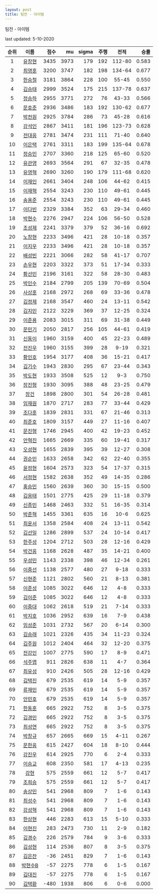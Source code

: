```yaml
---
layout: post
title: 팀전 - 아이템
---
```


팀전 - 아이템

last updated: 5-10-2020

| 순위 | 이름 | 점수 | mu | sigma | 주행 | 전적 | 승률 |
|:---:|:---:|---:|---:|---:|---:|:---:|---:|
| 1 | [유창현](../yuchanghyeon) | 3435 | 3973 | 179 | 192 | 112-80 | 0.583 |
| 2 | [최영훈](../choiyeonghun) | 3200 | 3747 | 182 | 198 | 134-64 | 0.677 |
| 3 | [한승철](../hanseungcheol) | 3181 | 3864 | 228 | 100 | 55-45 | 0.550 |
| 4 | [김승태](../gimseungtae) | 2999 | 3524 | 175 | 215 | 137-78 | 0.637 |
| 5 | [정승하](../jeongseungha) | 2955 | 3771 | 272 | 76 | 43-33 | 0.566 |
| 6 | [문호준](../munhojun) | 2936 | 3486 | 183 | 192 | 130-62 | 0.677 |
| 7 | [박천원](../bakcheonwon) | 2925 | 3784 | 286 | 73 | 45-28 | 0.616 |
| 8 | [강석인](../gangseokin) | 2867 | 3411 | 181 | 196 | 123-73 | 0.628 |
| 9 | [전대웅](../jeondaewoong) | 2781 | 3474 | 231 | 111 | 71-40 | 0.640 |
| 10 | [이은택](../ieuntaek) | 2761 | 3311 | 183 | 199 | 135-64 | 0.678 |
| 11 | [정승민](../jeongseungmin) | 2707 | 3360 | 218 | 125 | 65-60 | 0.520 |
| 12 | [유관영](../yugwanyeong) | 2693 | 3564 | 291 | 67 | 32-35 | 0.478 |
| 13 | [유영혁](../yuyeonghyeok) | 2690 | 3260 | 190 | 179 | 111-68 | 0.620 |
| 14 | [이재인](../ijaein) | 2661 | 3404 | 248 | 106 | 44-62 | 0.415 |
| 15 | [이재혁](../ijaehyeok) | 2554 | 3243 | 230 | 110 | 49-61 | 0.445 |
| 16 | [송용준](../songyongjun) | 2554 | 3243 | 230 | 110 | 49-61 | 0.445 |
| 17 | [이다빈](../idabin) | 2329 | 3384 | 352 | 63 | 29-34 | 0.460 |
| 18 | [박현수](../bakhyeonsu) | 2276 | 2947 | 224 | 106 | 56-50 | 0.528 |
| 19 | [조성제](../joseongje) | 2241 | 3379 | 379 | 52 | 36-16 | 0.692 |
| 20 | [노창현](../nochanghyeon) | 2233 | 3496 | 421 | 28 | 10-18 | 0.357 |
| 21 | [이지우](../ijiu) | 2233 | 3496 | 421 | 28 | 10-18 | 0.357 |
| 22 | [배성빈](../baeseongbin) | 2221 | 3066 | 282 | 58 | 41-17 | 0.707 |
| 23 | [손우현](../sonuhyeon) | 2203 | 3322 | 373 | 51 | 17-34 | 0.333 |
| 24 | [황선민](../hwangseongmin) | 2196 | 3161 | 322 | 58 | 28-30 | 0.483 |
| 25 | [박인수](../bakinsu) | 2184 | 2799 | 205 | 139 | 70-69 | 0.504 |
| 26 | [사상훈](../sasanghun) | 2168 | 2972 | 268 | 69 | 33-36 | 0.478 |
| 27 | [김정제](../gimjeongje) | 2168 | 3547 | 460 | 24 | 13-11 | 0.542 |
| 28 | [김지민](../gimjimin) | 2122 | 3229 | 369 | 37 | 12-25 | 0.324 |
| 29 | [이준용](../ijunyong) | 2083 | 3015 | 311 | 69 | 31-38 | 0.449 |
| 30 | [문민기](../munmingi) | 2050 | 2817 | 256 | 105 | 44-61 | 0.419 |
| 31 | [신동이](../shindongi) | 1960 | 3159 | 400 | 45 | 22-23 | 0.489 |
| 32 | [전진우](../jeonjinwoo) | 1960 | 3155 | 399 | 28 | 9-19 | 0.321 |
| 33 | [황인호](../hwanginho) | 1954 | 3177 | 408 | 36 | 15-21 | 0.417 |
| 34 | [김기수](../gimgisu) | 1943 | 2830 | 295 | 67 | 23-44 | 0.343 |
| 35 | [박도현](../bakdohyeon) | 1933 | 3508 | 525 | 12 | 9-3 | 0.750 |
| 36 | [장진형](../jangjinhyeong) | 1930 | 3095 | 388 | 48 | 23-25 | 0.479 |
| 37 | [장건](../janggeon) | 1898 | 2800 | 301 | 54 | 26-28 | 0.481 |
| 38 | [임재원](../imjaewon) | 1870 | 2717 | 283 | 77 | 33-44 | 0.429 |
| 39 | [조다훈](../jodahun) | 1839 | 2831 | 331 | 67 | 21-46 | 0.313 |
| 40 | [최준호](../choijunho) | 1809 | 3157 | 449 | 27 | 11-16 | 0.407 |
| 41 | [문진형](../munjinhyeong) | 1746 | 2945 | 400 | 42 | 19-23 | 0.452 |
| 42 | [안혁진](../anhyeokjin) | 1665 | 2669 | 335 | 60 | 19-41 | 0.317 |
| 43 | [오성현](../oseonghyeon) | 1655 | 2839 | 395 | 39 | 12-27 | 0.308 |
| 44 | [권순민](../gweonsoonmin) | 1633 | 2658 | 342 | 62 | 22-40 | 0.355 |
| 45 | [윤정현](../yunjeonghyeon) | 1604 | 2573 | 323 | 54 | 17-37 | 0.315 |
| 46 | [서정현](../seojeonghyeon) | 1582 | 2638 | 352 | 49 | 14-35 | 0.286 |
| 47 | [홍승민](../hongseungmin) | 1560 | 2639 | 360 | 30 | 15-15 | 0.500 |
| 48 | [김응태](../gimeungtae) | 1501 | 2775 | 425 | 29 | 11-18 | 0.379 |
| 49 | [신종민](../shinjongmin) | 1468 | 2463 | 332 | 51 | 16-35 | 0.314 |
| 50 | [박준혁](../bakjunhyeok) | 1455 | 3361 | 635 | 16 | 10-6 | 0.625 |
| 51 | [최윤서](../choiyunseo) | 1358 | 2584 | 408 | 24 | 13-11 | 0.542 |
| 52 | [김선일](../gimseonil) | 1286 | 2899 | 537 | 24 | 10-14 | 0.417 |
| 53 | [한주성](../hanjuseong) | 1204 | 2712 | 503 | 28 | 12-16 | 0.429 |
| 54 | [박건웅](../bakgeonung) | 1168 | 2628 | 487 | 35 | 14-21 | 0.400 |
| 55 | [우성민](../useongmin) | 1143 | 2338 | 398 | 46 | 12-34 | 0.261 |
| 56 | [이중선](../ijungseon) | 1138 | 2577 | 480 | 27 | 9-18 | 0.333 |
| 57 | [신현준](../shinhyeonjun) | 1121 | 2802 | 560 | 21 | 8-13 | 0.381 |
| 58 | [이준성](../ijunseong) | 1085 | 3022 | 646 | 12 | 4-8 | 0.333 |
| 59 | [김이준](../gimijun) | 1085 | 3022 | 646 | 12 | 4-8 | 0.333 |
| 60 | [이중대](../ijungdae) | 1062 | 2618 | 519 | 21 | 7-14 | 0.333 |
| 61 | [박지호](../bakjiho) | 1036 | 2952 | 639 | 16 | 7-9 | 0.438 |
| 62 | [임성준](../imseongjun) | 1031 | 2732 | 567 | 20 | 6-14 | 0.300 |
| 63 | [김승래](../gimseungrae) | 1021 | 2326 | 435 | 34 | 11-23 | 0.324 |
| 64 | [김주원](../gimjuwon) | 1012 | 2404 | 464 | 32 | 12-20 | 0.375 |
| 65 | [전강인](../jeongangin) | 1007 | 2775 | 590 | 17 | 8-9 | 0.471 |
| 66 | [석주엽](../seokjuyeob) | 911 | 2826 | 638 | 11 | 4-7 | 0.364 |
| 67 | [최유성](../choiyuseong) | 910 | 2426 | 505 | 28 | 12-16 | 0.429 |
| 68 | [김택진](../gimtaekjin) | 679 | 2535 | 619 | 14 | 5-9 | 0.357 |
| 69 | [류재민](../ryujaemin) | 679 | 2535 | 619 | 14 | 5-9 | 0.357 |
| 70 | [안민호](../anminho) | 679 | 2535 | 619 | 14 | 5-9 | 0.357 |
| 71 | [한동훈](../handonghun) | 665 | 2922 | 752 | 8 | 3-5 | 0.375 |
| 72 | [김경민](../gimgyeongmin) | 665 | 2922 | 752 | 8 | 3-5 | 0.375 |
| 73 | [최성연](../choiseongyeon) | 665 | 2922 | 752 | 8 | 3-5 | 0.375 |
| 74 | [박창규](../bakchanggyu) | 657 | 2665 | 669 | 15 | 4-11 | 0.267 |
| 75 | [문한웅](../munhanung) | 615 | 2427 | 604 | 18 | 8-10 | 0.444 |
| 76 | [강진우](../gangjinwu) | 614 | 2925 | 770 | 6 | 2-4 | 0.333 |
| 77 | [이승교](../iseunggyo) | 608 | 2350 | 581 | 17 | 4-13 | 0.235 |
| 78 | [강현](../ganghyeon) | 575 | 2559 | 661 | 12 | 5-7 | 0.417 |
| 79 | [조희승](../joheeseung) | 575 | 2559 | 661 | 12 | 5-7 | 0.417 |
| 80 | [송상민](../songsangmin) | 541 | 2968 | 809 | 7 | 1-6 | 0.143 |
| 81 | [최성수](../choiseongsu) | 541 | 2968 | 809 | 7 | 1-6 | 0.143 |
| 82 | [강성혁](../gangseonghyeok) | 541 | 2968 | 809 | 7 | 1-6 | 0.143 |
| 83 | [한상현](../hansanghyeon) | 446 | 2283 | 613 | 15 | 5-10 | 0.333 |
| 84 | [이현진](../ihyeonjin) | 283 | 2473 | 730 | 11 | 2-9 | 0.182 |
| 85 | [김경수](../gimgyeongsu) | 226 | 2579 | 784 | 9 | 3-6 | 0.333 |
| 86 | [김성현](../gimseonghyeon) | 114 | 2536 | 807 | 8 | 3-5 | 0.375 |
| 87 | [김은찬](../gimeunchan) | -36 | 2451 | 829 | 7 | 1-6 | 0.143 |
| 88 | [박현수B](../bakhyeonsu-b) | -57 | 2275 | 778 | 6 | 1-5 | 0.167 |
| 89 | [김대진](../gimdaejin) | -57 | 2275 | 778 | 6 | 1-5 | 0.167 |
| 90 | [김택환](../gimtaekhwan) | -480 | 1938 | 806 | 6 | 0-6 | 0.000 |
